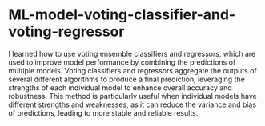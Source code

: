 # ML-model-voting-classifier-and-voting-regressor
I learned how to use voting ensemble classifiers and regressors, which are used to improve model performance by combining the predictions of multiple models. Voting classifiers and regressors aggregate the outputs of several different algorithms to produce a final prediction, leveraging the strengths of each individual model to enhance overall accuracy and robustness. This method is particularly useful when individual models have different strengths and weaknesses, as it can reduce the variance and bias of predictions, leading to more stable and reliable results.
